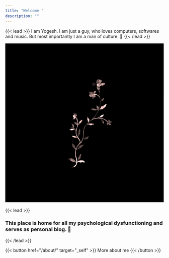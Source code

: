 ```yaml
---
title: "Welcome "
description: ""
---
```


{{< lead >}}
I am Yogesh. I am just a guy, who loves computers, softwares and music. But most importantly I am a man of culture. :rose:
{{< /lead >}}

![](0001.gif)

{{< lead >}}
### This place is home for all my psychological dysfunctioning and serves as personal blog. :black_heart:
{{< /lead >}}

{{< button href="/about/" target="_self" >}}
More about me
{{< /button >}}